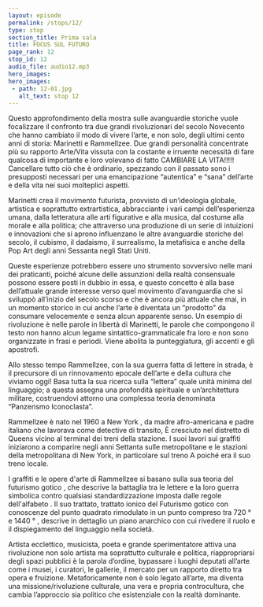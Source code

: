 ```yaml
---
layout: episode
permalink: /stops/12/
type: stop
section_title: Prima sala
title: FOCUS SUL FUTURO
page_rank: 12
stop_id: 12
audio_file: audio12.mp3
hero_images:
hero_images:
 - path: 12-01.jpg
   alt_text: stop 12
---
```


Questo approfondimento della mostra sulle avanguardie storiche vuole focalizzare il confronto tra due grandi rivoluzionari del secolo Novecento che hanno cambiato il modo di vivere l’arte, e non solo, degli ultimi cento anni di storia: Marinetti e Rammellzee.  Due grandi personalità concentrate più su rapporto Arte/Vita vissuta con la costante e irruente necessità di fare qualcosa di importante e loro volevano di fatto CAMBIARE LA VITA!!!!! Cancellare tutto ciò che è ordinario, spezzando con il passato sono i presupposti necessari per una emancipazione “autentica” e “sana” dell’arte e della vita nei suoi molteplici aspetti.

Marinetti crea il movimento futurista, provvisto di un’ideologia globale, artistica e soprattutto extrartistica, abbracciante i vari campi dell’esperienza umana, dalla letteratura alle arti figurative e alla musica, dal costume alla morale e alla politica; che attraverso una produzione di un serie di intuizioni e innovazioni che si aprono influenzano le altre avanguardie storiche del secolo, il cubismo, il dadaismo, il surrealismo, la metafisica e anche della Pop Art degli anni Sessanta negli Stati Uniti.

Queste esperienze potrebbero essere uno strumento sovversivo nelle mani dei praticanti, poiché alcune delle assunzioni della realtà consensuale possono essere posti in dubbio in essa, e questo concetto è alla base dell’attuale grande interesse verso quel movimento d’avanguardia che si sviluppò all’inizio del secolo scorso e che è ancora più attuale che mai, in un momento storico in cui anche l’arte è diventata un “prodotto” da consumare velocemente e senza alcun apparente senso. Un esempio di rivoluzione è nelle parole in libertà di Marinetti, le parole che compongono il testo non hanno alcun legame sintattico-grammaticale fra loro e non sono organizzate in frasi e periodi. Viene abolita la punteggiatura, gli accenti e gli apostrofi.

Allo stesso tempo Rammellzee, con la sua guerra fatta di lettere in strada, è il precursore di un rinnovamento epocale dell’arte e della cultura che viviamo oggi! Basa tutta la sua ricerca sulla “lettera” quale unità minima del linguaggio; a questa assegna una profondità spirituale e un’architettura militare, costruendovi attorno una complessa teoria denominata “Panzerismo Iconoclasta”.

Rammellzee è nato nel 1960 a New York , da madre afro-americana e padre italiano che lavorava come detective di transito,  È cresciuto nel distretto di Queens vicino al terminal dei treni della stazione.  I suoi lavori sui graffiti iniziarono a comparire negli anni Settanta sulle metropolitane e le stazioni della metropolitana di New York, in particolare sul treno A poiché era il suo treno locale.  

I graffiti e le opere d'arte di Rammellzee si basano sulla sua teoria del futurismo gotico , che descrive la battaglia tra le lettere e la loro guerra simbolica contro qualsiasi standardizzazione imposta dalle regole dell'alfabeto . Il suo trattato, trattato ionico del Futurismo gotico con conoscenze del punto quadrato rimodulato in un punto compreso tra 720 ° e 1440 ° , descrive in dettaglio un piano anarchico con cui rivedere il ruolo e il dispiegamento del linguaggio nella società.  

Artista ecclettico, musicista, poeta e grande sperimentatore attiva una rivoluzione non solo artista ma soprattutto culturale e politica, riappropriarsi degli spazi pubblici è la parola d’ordine, bypassare i luoghi deputati all’arte come i musei, i curatori, le gallerie, il mercato per un rapporto diretto tra opera e fruizione. Metaforicamente non è solo legato all’arte, ma diventa una missione/rivoluzione culturale, una vera e propria controcultura, che cambia l’approccio sia politico che esistenziale con la realtà dominante.

